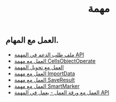﻿---
title: مهمة
second_title: Aspose.Cells Cloud Documen
type: docs
url: /ar/tasks/
aliases: [/working-with-tasks/]
keywords: REST API, task, spreadsheets, exce
description: "Cells.Cloud API لـ Excel تعمل: تشغيل Excel مع المهام"
weight: 100
---
## العمل مع المهام.


- [ملف طلب الدعم في المهمة API](/cells/ar/support-request-file-in-task-api/)
- [العمل مع مهمة CellsObjectOperate](/cells/ar/working-with-cellsobjectoperate-task/)
- [العمل مع تحويل المهمة](/cells/ar/working-with-convert-task/)
- [العمل مع مهمة ImportData](/cells/ar/working-with-importdata-task/)
- [العمل مع مهمة SaveResult](/cells/ar/working-with-saveresult-task/)
- [العمل مع مهمة SmartMarker](/cells/ar/working-with-smartmarker-task/)
- [العمل مع ورقة العمل - يعمل في المهمة API](/cells/ar/working-with-worksheetoperates-in-task-api/)

